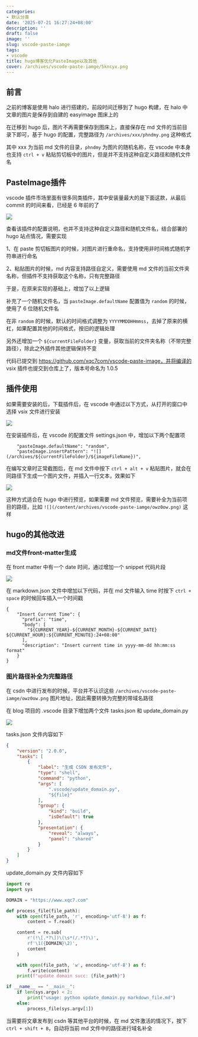 ```yaml
---
categories:
- 默认分类
date: '2025-07-21 16:27:24+08:00'
description: ''
draft: false
image: ''
slug: vscode-paste-iamge
tags:
- vscode
title: hugo博客优化PasteImage以及其他
cover: /archives/vscode-paste-iamge/5kncyx.png
---
```


## 前言

之前的博客是使用 halo 进行搭建的，前段时间迁移到了 hugo 构建，在 halo 中文章的图片是保存到自建的 easyimage 图床上的

在迁移到 hugo 后，图片不再需要保存到图床上，直接保存在 md 文件的当前目录下即可，基于 hugo 的配置，完整路径为 `/archives/xxx/phndmy.png` 这种格式

其中 xxx 为当前 md 文件的目录，`phndmy` 为图片的随机名称，在 vscode 中本身也支持 `ctrl + v` 粘贴剪切板中的图片，但是并不支持这种自定义路径和随机文件名


## PasteImage插件

vscode 插件市场里面有很多同类插件，其中安装量最大的是下面这款，从最后 commit 的时间来看，已经是 6 年前的了 

![](/archives/vscode-paste-iamge/5kncyx.png)

查看该插件的配置说明，也并不支持这种自定义路径和随机文件名，结合部署的 hugo 站点情况，需要实现

1、在 paste 剪切板图片的时候，对图片进行重命名，支持使用非时间格式随机字符串进行命名

2、粘贴图片的时候，md 内容支持路径自定义，需要使用 md 文件的当前文件夹名称，但插件不支持获取这个名称，只有完整路径

于是，在原来实现的基础上，增加了以上逻辑

补充了一个随机文件名，当 `pasteImage.defaultName` 配置值为 `random` 的时候，使用了 6 位随机文件名

在非 `random` 的时候，默认的时间格式调整为 `YYYYMMDDHHmmss`，去掉了原来的横杠，如果配置其他的时间格式，按旧的逻辑处理

另外还增加一个 `${currentFileFolder}` 变量，获取当前的文件夹名称（不带完整路径），除此之外插件其他逻辑保持不变

代码已提交到 https://github.com/xqc7com/vscode-paste-image，并将编译的 vsix 插件也提交到仓库上了，版本号命名为 1.0.5

## 插件使用

如果需要安装的后，下载插件后，在 vscode 中通过以下方式，从打开的窗口中选择 vsix 文件进行安装 

![](/archives/vscode-paste-iamge/owz0ow.png)

在安装插件后，在 vscode 的配置文件 settings.json 中，增加以下两个配置项 

```
    "pasteImage.defaultName": "random",
    "pasteImage.insertPattern": "![](/archives/${currentFileFolder}/${imageFileName})",
```

在编写文章时正常截图后，在 md 文件中按下 `ctrl + alt + v` 粘贴图片，就会在同路径下生成一个图片文件，并插入一行文本，效果如下 

![](/archives/vscode-paste-iamge/930ioj.png)

这种方式适合在 hugo 中进行预览，如果需要 md 文件预览，需要补全为当前项目的路径，比如 `![](/content/archives/vscode-paste-iamge/owz0ow.png)` 这样

## hugo的其他改进

### md文件front-matter生成

在 front matter 中有一个 date 时间，通过增加一个 snippet 代码片段

![](/archives/vscode-paste-iamge/oon49f.png)

在 markdown.json 文件中增加以下代码，并在 md 文件输入 time 时按下 `ctrl + space` 的时候回车插入一个时间戳

```
{
	"Insert Current Time": {
	  "prefix": "time",
	  "body": [
		"${CURRENT_YEAR}-${CURRENT_MONTH}-${CURRENT_DATE} ${CURRENT_HOUR}:${CURRENT_MINUTE}:24+08:00"
	  ],
	  "description": "Insert current time in yyyy-mm-dd hh:mm:ss format"
	}
}
```

### 图片路径补全为完整路径

在 csdn 中进行发布的时候，平台并不认识这些 `/archives/vscode-paste-iamge/owz0ow.png` 图片地址，因此需要转换为完整的带域名路径

在 blog 项目的 .vscode 目录下增加两个文件 tasks.json 和 update_domain.py

![](/archives/vscode-paste-iamge/p1xutt.png)

tasks.json 文件内容如下 

```json
{
    "version": "2.0.0",
    "tasks": [
        {
            "label": "生成 CSDN 发布文件",
            "type": "shell",
            "command": "python",
            "args": [
                ".vscode/update_domain.py",
                "${file}"
            ],
            "group": {
                "kind": "build",
                "isDefault": true
            },
            "presentation": {
                "reveal": "always",
                "panel": "shared"
            }
        }
    ]
}
```

update_domain.py 文件内容如下 

```python
import re
import sys

DOMAIN = "https://www.xqc7.com"

def process_file(file_path):
    with open(file_path, 'r', encoding='utf-8') as f:
        content = f.read()

    content = re.sub(
        r'(!\[.*?\])\(\s*(/.*?)\)',
        rf'\1({DOMAIN}\2)',
        content
    )

    with open(file_path, 'w', encoding='utf-8') as f:
        f.write(content)
    print(f"update domain succ: {file_path}")

if __name__ == "__main__":
    if len(sys.argv) < 2:
        print("usage: python update_domain.py markdown_file.md")
    else:
        process_file(sys.argv[1])
```

当需要将文章发布到 csdn 等其他平台的时候，在 md 文件激活的情况下，按下 `ctrl + shift + B`，自动将当前 md 文件中的路径进行域名补全












